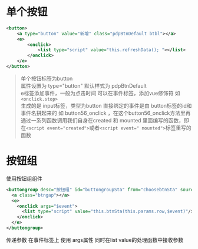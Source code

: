 # 单个按钮
```xml
<button>
	<a type="button" value="新增" class="pdpBtnDefault btbl"></a>
	<e>
		<onclick>
			<list type="script" value="this.refreshData(); "></list>
		</onclick>
	</e>
</button>
```
> 单个按钮标签为button   
> 属性设置为 type="button" 默认样式为 pdpBtnDefault  
> e标签添加事件，一般为点击时间
> 可以在事件标签，添加vue修饰符 如`<onclick.stop>`  
> 生成的是 input标签，类型为button 直接绑定的事件是由 button标签的id和事件名拼起来的 如 button56_onclick ，在这个button56_onclick方法里再通过一系列函数调用我们自身在created 和 mounted 里面编写的函数，即在`<script event="created">`或者`<script event=" mounted">`标签里写的函数

# 按钮组
使用按钮组组件
```xml
<buttongroup desc="按钮组" id="buttongroupSta" from="choosebtnSta" source="btnGroupSta">
  <a class="btngap"></a>
  <e>
    <onclick args="$event">
      <list type="script" value="this.btnSta(this.params.row,$event)"/>
    </onclick>
  </e>
</buttongroup>
```

传递参数 在事件标签上 使用 args属性 同时在list value的处理函数中接收参数